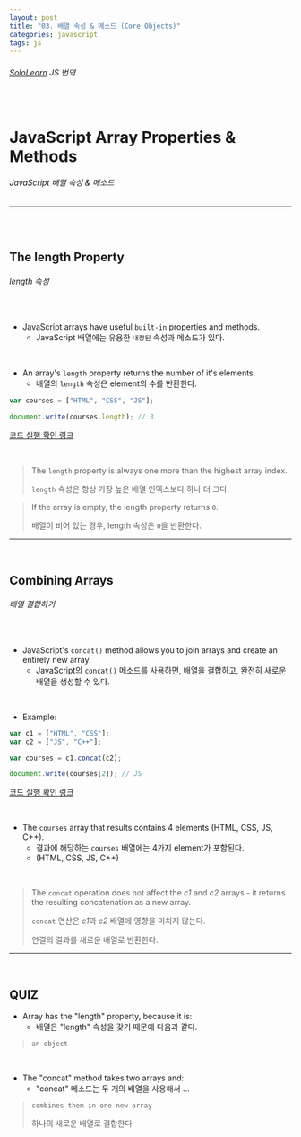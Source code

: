 ```yaml
---
layout: post
title: "03. 배열 속성 & 메소드 (Core Objects)"
categories: javascript
tags: js
---
```


###### [SoloLearn](https://www.sololearn.com) JS 번역

<br>

# JavaScript Array Properties & Methods

###### JavaScript 배열 속성 & 메소드

------

<br>

<br>

## The length Property

###### length 속성

<br>

- JavaScript arrays have useful `built-in` properties and methods.
  - JavaScript 배열에는 유용한 `내장된` 속성과 메소드가 있다.

<br>

- An array's `length` property returns the number of it's elements.
  - 배열의 `length` 속성은 element의 수를 반환한다.

```js
var courses = ["HTML", "CSS", "JS"];

document.write(courses.length);	// 3
```

[코드 실행 확인 링크](https://code.sololearn.com/698/#js)

<br>

> The `length` property is always one more than the highest array index.
>
> `length` 속성은 항상 가장 높은 배열 인덱스보다 하나 더 크다.

> If the array is empty, the length property returns `0`.
>
> 배열이 비어 있는 경우, length 속성은 `0`을 반환한다.

------

<br>

## Combining Arrays

###### 배열 결합하기

<br>

- JavaScript's `concat()` method allows you to join arrays and create an entirely new array.
  - JavaScript의 `concat()` 메소드를 사용하면, 배열을 결합하고, 완전히 새로운 배열을 생성할 수 있다.

<br>

- Example:

```js
var c1 = ["HTML", "CSS"];
var c2 = ["JS", "C++"];

var courses = c1.concat(c2);

document.write(courses[2]);	// JS
```

[코드 실행 확인 링크](https://code.sololearn.com/699/#js)

<br>

- The `courses` array that results contains 4 elements (HTML, CSS, JS, C++).
  - 결과에 해당하는 `courses` 배열에는 4가지 element가 포함된다.
  - (HTML, CSS, JS, C++)

<br>

> The `concat` operation does not affect the *c1* and *c2* arrays - it returns the resulting concatenation as a new array.
>
> `concat` 연산은 *c1*과 *c2* 배열에 영향을 미치지 않는다.
>
> 연결의 결과를 새로운 배열로 반환한다.

------

<br>

## QUIZ

- Array has the "length" property, because it is:
  - 배열은 "length" 속성을 갖기 때문에 다음과 같다.

> `an object`

<br>

- The "concat" method takes two arrays and:
  - "concat" 메소드는 두 개의 배열을 사용해서 ...

> `combines them in one new array`
>
> 하나의 새로운 배열로 결합한다

<br>